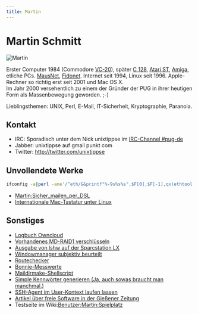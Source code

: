 ```yaml
---
title: Martin
---
```


# Martin Schmitt

![Martin](/doc/uploads/die_pug/mitglieder/Mschmitt-photobooth.jpg?height=300px)

Erster Computer 1984 (Commodore [VC-20](http://www.i-m.de/home/compmuseum/commodore/vc20.htm)), später [C 128](http://www.i-m.de/home/compmuseum/commodore/c128.htm), [Atari ST](http://www.i-m.de/home/compmuseum/atari/520st.htm), [Amiga](http://www.i-m.de/home/compmuseum/commodore/a500.htm), etliche PCs. [MausNet](http://de.wikipedia.org/wiki/MausNet), [Fidonet](http://de.wikipedia.org/wiki/FidoNet). Internet seit 1994, Linux seit 1996. Apple-Rechner so richtig erst seit 2001 und Mac OS X.\
Im Jahr 2000 versehentlich zu einem der Gründer der PUG in ihrer heutigen Form als Massenbewegung geworden. ;-)

Lieblingsthemen: UNIX, Perl, E-Mail, IT-Sicherheit, Kryptographie, Paranoia.

##  Kontakt
* IRC: Sporadisch unter dem Nick unixtippse im [IRC-Channel #pug-de](https://www.pug.org/mediawiki/index.php/IRC-Guide)
* Jabber: unixtippse auf gmail punkt com
* Twitter: http://twitter.com/unixtippse

## Unvollendete Werke

```bash
ifconfig -a|perl -ane'/^eth/&&printf"%-9s%s%s",$F[0],$F[-1],qx(ethtool $F[0]|grep "Link det")'
```
* [Martin:Sicher\_mailen\_per\_DSL](https://www.pug.org/mediawiki/index.php/Martin:Sicher_mailen_per_DSL)
* [Internationale Mac-Tastatur unter Linux](https://www.pug.org/mediawiki/index.php/Internationale_Mac-Tastatur_unter_Linux)

## Sonstiges

* [Logbuch Owncloud](https://www.pug.org/mediawiki/index.php/Benutzer:Martin:Logbuch_Owncloud)
* [Vorhandenes MD-RAID1 verschlüsseln](https://www.pug.org/mediawiki/index.php/Benutzer:Martin:Vorhandenes_MD-RAID1_encrypten)
* [Ausgabe von lshw auf der Sparcstation LX](https://www.pug.org/mediawiki/index.php?title=Benutzer:Martin:Lshw-Sparcstation_LX&action=edit&redlink=1)
* [Windowmanager subjektiv beurteilt](https://www.pug.org/mediawiki/index.php/Benutzer:Martin:Windowmanager)
* [Routechecker](https://www.pug.org/mediawiki/index.php/Benutzer:Martin:Routechecker)
* [Bonnie-Messwerte](https://www.pug.org/mediawiki/index.php/Benutzer:Martin:Bonnie-Messwerte)
* [Maildirmake-Shellscript](https://www.pug.org/mediawiki/index.php/Benutzer:Martin:Maildirmake)
* [Simple Kennwörter generieren (Ja, auch sowas braucht man manchmal.)](https://www.pug.org/mediawiki/index.php/Benutzer:Martin:Simple_Kennw%C3%B6rter_generieren)
* [SSH-Agent im User-Kontext laufen lassen](https://www.pug.org/mediawiki/index.php/Benutzer:Martin:SSH-Agent_im_User-Kontext_laufen_lassen)
* [Artikel über freie Software in der Gießener Zeitung](https://www.pug.org/mediawiki/index.php/Benutzer:Martin:Artikel_%C3%BCber_freie_Software_in_der_Gie%C3%9Fener_Zeitung)
* Testseite im Wiki:[Benutzer:Martin:Spielplatz](https://www.pug.org/mediawiki/index.php/Benutzer:Martin:Spielplatz)
